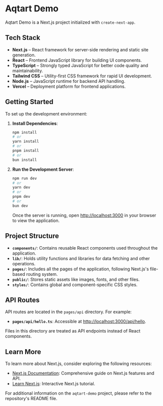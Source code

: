 # Aqtart Demo

Aqtart Demo is a Next.js project initialized with `create-next-app`.

## Tech Stack

- **Next.js** – React framework for server-side rendering and static site generation.
- **React** – Frontend JavaScript library for building UI components.
- **TypeScript** – Strongly typed JavaScript for better code quality and maintainability.
- **Tailwind CSS** – Utility-first CSS framework for rapid UI development.
- **Node.js** – JavaScript runtime for backend API handling.
- **Vercel** – Deployment platform for frontend applications.

## Getting Started

To set up the development environment:

1. **Install Dependencies**:

   ```bash
   npm install
   # or
   yarn install
   # or
   pnpm install
   # or
   bun install
   ```

2. **Run the Development Server**:

   ```bash
   npm run dev
   # or
   yarn dev
   # or
   pnpm dev
   # or
   bun dev
   ```

   Once the server is running, open [http://localhost:3000](http://localhost:3000) in your browser to view the application.

## Project Structure

- **`components/`**: Contains reusable React components used throughout the application.
- **`lib/`**: Holds utility functions and libraries for data fetching and other operations.
- **`pages/`**: Includes all the pages of the application, following Next.js's file-based routing system.
- **`public/`**: Stores static assets like images, fonts, and other files.
- **`styles/`**: Contains global and component-specific CSS styles.

## API Routes

API routes are located in the `pages/api` directory. For example:

- **`pages/api/hello.ts`**: Accessible at [http://localhost:3000/api/hello](http://localhost:3000/api/hello).

Files in this directory are treated as API endpoints instead of React components.

## Learn More

To learn more about Next.js, consider exploring the following resources:

- [Next.js Documentation](https://nextjs.org/docs): Comprehensive guide on Next.js features and API.
- [Learn Next.js](https://nextjs.org/learn): Interactive Next.js tutorial.

For additional information on the `aqtart-demo` project, please refer to the repository's README file.

